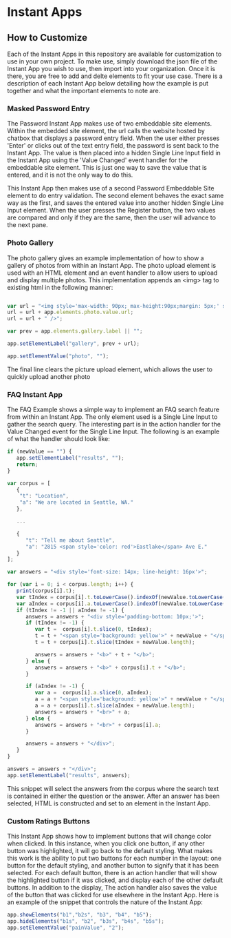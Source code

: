 # Instant Apps

## How to Customize
Each of the Instant Apps in this repository are available for customization to use in your own project. 
To make use, simply download the json file of the Instant App you wish to use, then import into your organization.
Once it is there, you are free to add and delte elements to fit your use case. There is a description of 
each Instant App below detailing how the example is put together and what the important elements to note are. 


### Masked Password Entry 
The Password Instant App makes use of two embeddable site elements. Within the embedded site element, the url calls the 
website hosted by chatbox that displays a password entry field. When the user either presses 'Enter' or clicks out of
the text entry field, the password is sent back to the Instant App. The value is then placed into a hidden Single Line 
Input field in the Instant App using the 'Value Changed' event handler for the embeddable site element. 
This is just one way to save the value that is entered, and it is not the only way to do this.

This Instant App then makes use of a second Password Embeddable Site element to do entry validation. The second element
behaves the exact same way as the first, and saves the entered value into another hidden Single Line Input element.
When the user presses the Register button, the two values are compared and only if they are the same, then the user 
will advance to the next pane.


### Photo Gallery
The photo gallery gives an example implementation of how to show a gallery of photos from within an Instant App. The
photo upload element is used with an HTML element and an event handler to allow users to upload and display multiple
photos. This implementation appends an \<img> tag to existing html in the following manner:

``` javascript

var url = "<img style='max-width: 90px; max-height:90px;margin: 5px;' src=";
url = url + app.elements.photo.value.url;
url = url + " />";

var prev = app.elements.gallery.label || "";

app.setElementLabel("gallery", prev + url);

app.setElementValue("photo", "");

```

The final line clears the picture upload element, which allows the user to quickly upload another photo


### FAQ Instant App
The FAQ Example shows a simple way to implement an FAQ search feature from within an Instant App. The only element
used is a Single Line Input to gather the search query. The interesting part is in the action handler
for the Value Changed event for the Single Line Input. The following is an example of what the handler should look like:

``` javascript
if (newValue == "") {
   app.setElementLabel("results", "");
   return;
}

var corpus = [
   {
    "t": "Location",
    "a": "We are located in Seattle, WA."
   },

   ...

   {
      "t": "Tell me about Seattle",
      "a": "2815 <span style='color: red'>Eastlake</span> Ave E."
   }
];

var answers = "<div style='font-size: 14px; line-height: 16px'>";

for (var i = 0; i < corpus.length; i++) {
   print(corpus[i].t);
   var tIndex = corpus[i].t.toLowerCase().indexOf(newValue.toLowerCase());
   var aIndex = corpus[i].a.toLowerCase().indexOf(newValue.toLowerCase());
   if (tIndex != -1 || aIndex != -1) {
      answers = answers + "<div style='padding-bottom: 10px;'>";
      if (tIndex != -1) {
         var t =  corpus[i].t.slice(0, tIndex);
         t = t + "<span style='background: yellow'>" + newValue + "</span>";
         t = t + corpus[i].t.slice(tIndex + newValue.length);

         answers = answers + "<b>" + t + "</b>";
      } else {
         answers = answers + "<b>" + corpus[i].t + "</b>";
      }

      if (aIndex != -1) {
         var a =  corpus[i].a.slice(0, aIndex);
         a = a + "<span style='background: yellow'>" + newValue + "</span>";
         a = a + corpus[i].t.slice(aIndex + newValue.length);
         answers = answers + "<br>" + a;
      } else {
         answers = answers + "<br>" + corpus[i].a;
      }

      answers = answers + "</div>";
   }
}

answers = answers + "</div>";
app.setElementLabel("results", answers);
```

This snippet will select the answers from the corpus where the search text is contained in either the question or the answer.
After an answer has been selected, HTML is constructed and set to an element in the Instant App.

### Custom Ratings Buttons
This Instant App shows how to implement buttons that will change color when clicked. In this instance,
when you click one button, if any other button was highlighted, it will go back to the default styling. 
What makes this work is the ability to put two buttons for each number in the layout: one button for the default 
styling, and another button to signify that it has been selected. For each default button, there is an action handler
that will show the highlighted button if it was clicked, and display each of the other default buttons. In addition 
to the display, The action handler also saves the value of the button that was clicked for use elsewhere in the Instant App.
Here is an example of the snippet that controls the nature of the Instant App:

```javascript
app.showElements("b1","b2s", "b3", "b4", "b5");
app.hideElements("b1s", "b2", "b3s", "b4s", "b5s");
app.setElementValue("painValue", "2");
```